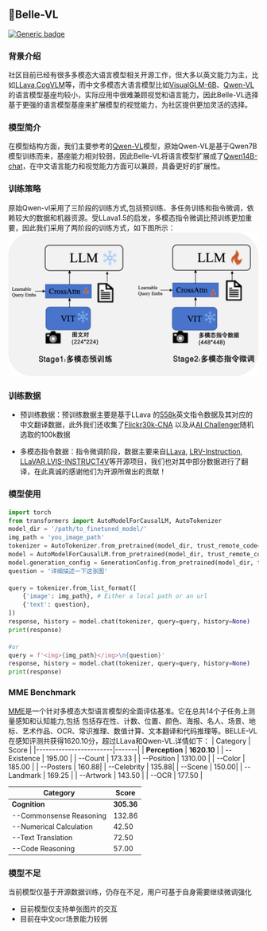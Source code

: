 
## 📝Belle-VL
[![Generic badge](https://img.shields.io/badge/🤗-Huggingface%20Repo2-green.svg)](https://huggingface.co/BELLE-2/BELLE-VL)
### 背景介绍
社区目前已经有很多多模态大语言模型相关开源工作，但大多以英文能力为主，比如[LLava](https://github.com/haotian-liu/LLaVA),[CogVLM](https://github.com/THUDM/CogVLM)等，而中文多模态大语言模型比如[VisualGLM-6B](https://github.com/THUDM/VisualGLM-6B)、[Qwen-VL](https://github.com/QwenLM/Qwen-VL)的语言模型基座均较小，实际应用中很难兼顾视觉和语言能力，因此Belle-VL选择基于更强的语言模型基座来扩展模型的视觉能力，为社区提供更加灵活的选择。

### 模型简介
在模型结构方面，我们主要参考的[Qwen-VL](https://github.com/QwenLM/Qwen-VL)模型，原始Qwen-VL是基于Qwen7B模型训练而来，基座能力相对较弱，因此Belle-VL将语言模型扩展成了[Qwen14B-chat](https://huggingface.co/Qwen/Qwen-14B-Chat)，在中文语言能力和视觉能力方面可以兼顾，具备更好的扩展性。

### 训练策略
原始Qwen-vl采用了三阶段的训练方式,包括预训练、多任务训练和指令微调，依赖较大的数据和机器资源。受LLava1.5的启发，多模态指令微调比预训练更加重要，因此我们采用了两阶段的训练方式，如下图所示：
![Traing_stage](./train.png)

### 训练数据
* 预训练数据：预训练数据主要是基于LLava 的[558k](https://huggingface.co/datasets/liuhaotian/LLaVA-Pretrain)英文指令数据及其对应的中文翻译数据，此外我们还收集了[Flickr30k-CNA](https://zero.so.com/) 以及从[AI Challenger](https://tianchi.aliyun.com/dataset/145781?spm=a2c22.12282016.0.0.5c823721PG2nBW)随机选取的100k数据

* 多模态指令数据：指令微调阶段，数据主要来自[LLava](https://github.com/haotian-liu/LLaVA), [LRV-Instruction](https://github.com/FuxiaoLiu/LRV-Instruction), [LLaVAR](https://github.com/SALT-NLP/LLaVAR),[LVIS-INSTRUCT4V](https://github.com/X2FD/LVIS-INSTRUCT4V)等开源项目，我们也对其中部分数据进行了翻译，在此真诚的感谢他们为开源所做出的贡献！

### 模型使用
``` python
import torch
from transformers import AutoModelForCausalLM, AutoTokenizer
model_dir = '/path/to_finetuned_model/'
img_path = 'you_image_path'
tokenizer = AutoTokenizer.from_pretrained(model_dir, trust_remote_code=True)
model = AutoModelForCausalLM.from_pretrained(model_dir, trust_remote_code=True).eval()
model.generation_config = GenerationConfig.from_pretrained(model_dir, trust_remote_code=True)
question = '详细描述一下这张图'

query = tokenizer.from_list_format([
    {'image': img_path}, # Either a local path or an url
    {'text': question},
])
response, history = model.chat(tokenizer, query=query, history=None)
print(response)

#or
query = f'<img>{img_path}</img>\n{question}'
response, history = model.chat(tokenizer, query=query, history=None)
print(response)
```

### MME Benchmark
[MME](https://github.com/BradyFU/Awesome-Multimodal-Large-Language-Models/tree/Evaluation)是一个针对多模态大型语言模型的全面评估基准。它在总共14个子任务上测量感知和认知能力,包括
包括存在性、计数、位置、颜色、海报、名人、场景、地标、艺术作品、OCR、常识推理、数值计算、文本翻译和代码推理等。BELLE-VL在感知评测共获得1620.10分，超过LLava和Qwen-VL.详情如下：
| Category               | Score |
|------------------------|-------|
| **Perception**         | **1620.10**    |
| --Existence              | 195.00   |
| --Count                  | 173.33   |
| --Position               | 1310.00   |
| --Color                  | 185.00   |
| --Posters                | 160.88|
| --Celebrity              | 135.88|
| --Scene                  | 150.00|
| --Landmark               | 169.25   |
| --Artwork                | 143.50 |
| --OCR                    | 177.50 |

| Category               | Score |
|------------------------|-------|
| **Cognition**          | **305.36**    |
| --Commonsense Reasoning   | 132.86|
| --Numerical Calculation  | 42.50  |
| --Text Translation       | 72.50 |
| --Code Reasoning         | 57.00    |

### 模型不足
当前模型仅基于开源数据训练，仍存在不足，用户可基于自身需要继续微调强化
* 目前模型仅支持单张图片的交互
* 目前在中文ocr场景能力较弱

